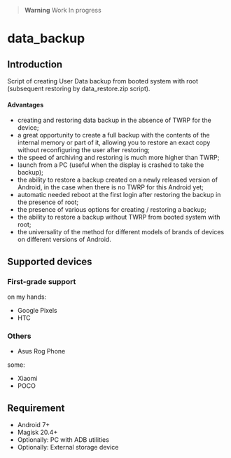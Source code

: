 > **Warning**
> Work In progress

# data_backup

## Introduction

Script of creating User Data backup from booted system with root (subsequent restoring by data_restore.zip script).

#### Advantages

- creating and restoring data backup in the absence of TWRP for the device;
- a great opportunity to create a full backup with the contents of the internal memory or part of it, allowing you to restore an exact copy without reconfiguring the user after restoring;
- the speed of archiving and restoring is much more higher than TWRP;
- launch from a PC (useful when the display is crashed to take the backup);
- the ability to restore a backup created on a newly released version of Android, in the case when there is no TWRP for this Android yet;
- automatic needed reboot at the first login after restoring the backup in the presence of root;
- the presence of various options for creating / restoring a backup;
- the ability to restore a backup without TWRP from booted system with root;
- the universality of the method for different models of brands of devices on different versions of Android.

## Supported devices

### First-grade support

on my hands:
- Google Pixels
- HTC

### Others

- Asus Rog Phone

some:
- Xiaomi
- POCO

## Requirement

- Android 7+ 
- Magisk 20.4+ 
- Optionally: PC with ADB utilities
- Optionally: External storage device
